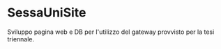 # SessaUniSite
 Sviluppo pagina web e DB per l'utilizzo del gateway provvisto per la tesi triennale.
